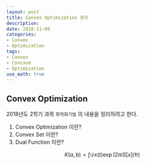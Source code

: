 ```yaml
---
layout: post
title: Convex Optimization 정리
description: 
date: 2018-11-09
categories:
- Convex
- Optimization
tags:
- Convex
- Concave
- Optimization
use_math: true
---
```


## Convex Optimization
2018년도 2학기 과목 `최적화기법` 의 내용을 정리하려고 한다.

1. Convex Optimization 이란?
2. Convex Set 이란?
3. Dual Function 이란?

$$
K(a,b) = \int \mathcal{D}x(t) \exp(2\pi i S[x]/\hbar)
$$

